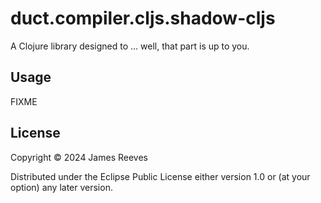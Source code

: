 # duct.compiler.cljs.shadow-cljs

A Clojure library designed to ... well, that part is up to you.

## Usage

FIXME

## License

Copyright © 2024 James Reeves

Distributed under the Eclipse Public License either version 1.0 or (at
your option) any later version.
